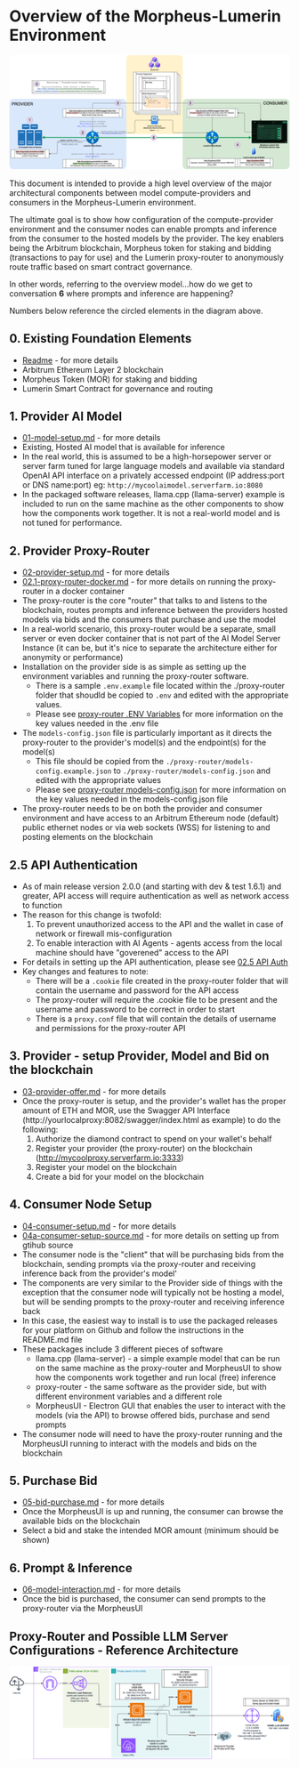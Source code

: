 # Overview of the Morpheus-Lumerin Environment

![Architecture-Overview](images/overview.png)

This document is intended to provide a high level overview of the major architectural components between model compute-providers and consumers in the Morpheus-Lumerin environment.

The ultimate goal is to show how configuration of the compute-provider environment and the consumer nodes can enable prompts and inference from the consumer to the hosted models by the provider.  The key enablers being the Arbitrum blockchain, Morpheus token for staking and bidding (transactions to pay for use) and the Lumerin proxy-router to anonymously route traffic based on smart contract governance.

In other words, referring to the overview model...how do we get to conversation **6** where prompts and inference are happening? 

Numbers below reference the circled elements in the diagram above.

## 0. Existing Foundation Elements 
- [Readme](../readme.md) - for more details
- Arbitrum Ethereum Layer 2 blockchain
- Morpheus Token (MOR) for staking and bidding
- Lumerin Smart Contract for governance and routing

## 1. Provider AI Model 
- [01-model-setup.md](01-model-setup.md) - for more details 
- Existing, Hosted AI model that is available for inference
- In the real world, this is assumed to be a high-horsepower server or server farm tuned for large language models and available via standard OpenAI API interface on a privately accessed endpoint (IP address:port or DNS name:port) eg: `http://mycoolaimodel.serverfarm.io:8080` 
- In the packaged software releases, llama.cpp (llama-server) example is included to run on the same machine as the other components to show how the components work together.  It is not a real-world model and is not tuned for performance.  

## 2. Provider Proxy-Router
- [02-provider-setup.md](02-provider-setup.md) - for more details
- [02.1-proxy-router-docker.md](02.1-proxy-router-docker.md) - for more details on running the proxy-router in a docker container
- The proxy-router is the core "router" that talks to and listens to the blockchain, routes prompts and inference between the providers hosted models via bids and the consumers that purchase and use the model
- In a real-world scenario, this proxy-router would be a separate, small server or even docker container that is not part of the AI Model Server Instance (it can be, but it's nice to separate the architecture either for anonymity or performance)
- Installation on the provider side is as simple as setting up the environment variables and running the proxy-router software.  
    - There is a sample `.env.example` file located within the ./proxy-router folder that shoudld be copied to `.env` and edited with the appropriate values.
    - Please see [proxy-router .ENV Variables](proxy-router.all.env) for more information on the key values needed in the .env file
- The `models-config.json` file is particularly important as it directs the proxy-router to the provider's model(s) and the endpoint(s) for the model(s) 
    - This file should be copied from the `./proxy-router/models-config.example.json` to `./proxy-router/models-config.json` and edited with the appropriate values
    - Please see [proxy-router models-config.json](proxy-router.models-config.json.md) for more information on the key values needed in the models-config.json file
- The proxy-router needs to be on both the provider and consumer environment and have access to an Arbitrum Ethereum node (default) public ethernet nodes or via web sockets (WSS) for listening to and posting elements on the blockchain

## 2.5 API Authentication 
- As of main release version 2.0.0 (and starting with dev & test 1.6.1) and greater, API access will require authentication as well as network access to function
- The reason for this change is twofold: 
    1. To prevent unauthorized access to the API and the wallet in case of network or firewall mis-configuration 
    1. To enable interaction with AI Agents - agents access from the local machine should have "goverened" access to the API 
- For details in setting up the API authentication, please see [02.5 API Auth](02.5-api-auth.md)
- Key changes and features to note: 
    * There will be a `.cookie` file created in the proxy-router folder that will contain the username and password for the API access
    * The proxy-router will require the .cookie file to be present and the username and password to be correct in order to start
    * There is a `proxy.conf` file that will contain the details of username and permissions for the proxy-router API

## 3. Provider - setup Provider, Model and Bid on the blockchain
- [03-provider-offer.md](03-provider-offer.md) - for more details
- Once the proxy-router is setup, and the provider's wallet has the proper amount of ETH and MOR, use the Swagger API Interface (http://yourlocalproxy:8082/swagger/index.html as example) to do the following: 
    1. Authorize the diamond contract to spend on your wallet's behalf 
    1. Register your provider (the proxy-router) on the blockchain (http://mycoolproxy.serverfarm.io:3333) 
    1. Register your model on the blockchain
    1. Create a bid for your model on the blockchain

## 4. Consumer Node Setup 
- [04-consumer-setup.md](04-consumer-setup.md) - for more details
- [04a-consumer-setup-source.md](04a-consumer-setup-source.md) - for more details on setting up from gtihub source
- The consumer node is the "client" that will be purchasing bids from the blockchain, sending prompts via the proxy-router and receiving inference back from the provider's model'
- The components are very similar to the Provider side of things with the exception that the consumer node will typically not be hosting a model, but will be sending prompts to the proxy-router and receiving inference back
- In this case, the easiest way to install is to use the packaged releases for your platform on Github and follow the instructions in the README.md file
- These packages include 3 different pieces of software 
    - llama.cpp (llama-server) - a simple example model that can be run on the same machine as the proxy-router and MorpheusUI to show how the components work together and run local (free) inference
    - proxy-router - the same software as the provider side, but with different environment variables and a different role
    - MorpheusUI - Electron GUI that enables the user to interact with the models (via the API) to browse offered bids, purchase and send prompts 
- The consumer node will need to have the proxy-router running and the MorpheusUI running to interact with the models and bids on the blockchain

## 5. Purchase Bid 
- [05-bid-purchase.md](05-bid-purchase.md) - for more details
- Once the MorpheusUI is up and running, the consumer can browse the available bids on the blockchain
- Select a bid and stake the intended MOR amount (minimum should be shown) 

## 6. Prompt & Inference 
- [06-model-interaction.md](06-model-interaction.md) - for more details
- Once the bid is purchased, the consumer can send prompts to the proxy-router via the MorpheusUI

## Proxy-Router and Possible LLM Server Configurations - Reference Architecture 
![Reference Architecture](images/system-architecture.png)